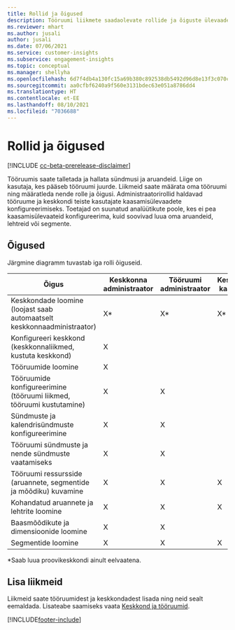 ```yaml
---
title: Rollid ja õigused
description: Tööruumi liikmete saadaolevate rollide ja õiguste ülevaade.
ms.reviewer: mhart
ms.author: jusali
author: jusali
ms.date: 07/06/2021
ms.service: customer-insights
ms.subservice: engagement-insights
ms.topic: conceptual
ms.manager: shellyha
ms.openlocfilehash: 6d7f4db4a130fc15a69b380c892538db5492d96d8e13f3c070c6a6b9bd098371
ms.sourcegitcommit: aa0cfbf6240a9f560e3131bdec63e051a8786dd4
ms.translationtype: HT
ms.contentlocale: et-EE
ms.lasthandoff: 08/10/2021
ms.locfileid: "7036688"
---
```

# <a name="roles-and-permissions"></a>Rollid ja õigused

[!INCLUDE [cc-beta-prerelease-disclaimer](includes/cc-beta-prerelease-disclaimer.md)]

Tööruumis saate talletada ja hallata sündmusi ja aruandeid. Liige on kasutaja, kes pääseb tööruumi juurde. Liikmeid saate määrata oma tööruumi ning määratleda nende rolle ja õigusi. Administraatorirollid haldavad tööruume ja keskkondi teiste kasutajate kaasamisülevaadete konfigureerimiseks. Toetajad on suunatud analüütikute poole, kes ei pea kaasamisülevaateid konfigureerima, kuid soovivad luua oma aruandeid, lehtreid või segmente.

## <a name="permissions"></a>Õigused
  
Järgmine diagramm tuvastab iga rolli õiguseid. 

| Õigus | Keskkonna administraator | Tööruumi administraator | Keskkonna kaasautor | Tööruumi kaasautor | 
|--|--|--|--|--|
| Keskkondade loomine (loojast saab automaatselt keskkonnaadministraator) | X* | X* | X* | X* |  
| Konfigureeri keskkond (keskkonnaliikmed, kustuta keskkond) | X |  |  |  |  
| Tööruumide loomine | X |  |  |  |  
| Tööruumide konfigureerimine (tööruumi liikmed, tööruumi kustutamine) | X | X |  |  |  
| Sündmuste ja kalendrisündmuste konfigureerimine | X | X | |  |  
| Tööruumi sündmuste ja nende sündmuste vaatamiseks | X | X | |  |  
| Tööruumi ressursside (aruannete, segmentide ja mõõdiku) kuvamine| X | X | X | X |  
| Kohandatud aruannete ja lehtrite loomine | X | X | X | X |  
| Baasmõõdikute ja dimensioonide loomine| X | X |  |  |  
| Segmentide loomine| X | X | X | X |  

*Saab luua proovikeskkondi ainult eelvaatena. 

## <a name="add-members"></a>Lisa liikmeid

Liikmeid saate tööruumidest ja keskkondadest lisada ning neid sealt eemaldada. Lisateabe saamiseks vaata [Keskkond ja tööruumid](manage-environments-workspaces.md).


[!INCLUDE[footer-include](../includes/footer-banner.md)]
